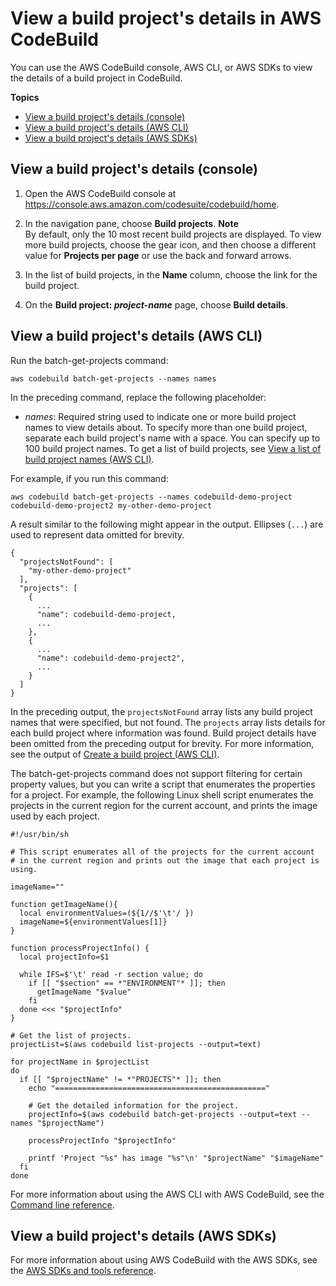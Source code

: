 # View a build project's details in AWS CodeBuild<a name="view-project-details"></a>

You can use the AWS CodeBuild console, AWS CLI, or AWS SDKs to view the details of a build project in CodeBuild\.

**Topics**
+ [View a build project's details \(console\)](#view-project-details-console)
+ [View a build project's details \(AWS CLI\)](#view-project-details-cli)
+ [View a build project's details \(AWS SDKs\)](#view-project-details-sdks)

## View a build project's details \(console\)<a name="view-project-details-console"></a>

1. Open the AWS CodeBuild console at [https://console\.aws\.amazon\.com/codesuite/codebuild/home](https://console.aws.amazon.com/codesuite/codebuild/home)\.

1. In the navigation pane, choose **Build projects**\.
**Note**  
By default, only the 10 most recent build projects are displayed\. To view more build projects, choose the gear icon, and then choose a different value for **Projects per page** or use the back and forward arrows\.

1. In the list of build projects, in the **Name** column, choose the link for the build project\.

1. On the **Build project: *project\-name*** page, choose **Build details**\.

## View a build project's details \(AWS CLI\)<a name="view-project-details-cli"></a>



Run the batch\-get\-projects command:

```
aws codebuild batch-get-projects --names names
```

In the preceding command, replace the following placeholder:
+ *names*: Required string used to indicate one or more build project names to view details about\. To specify more than one build project, separate each build project's name with a space\. You can specify up to 100 build project names\. To get a list of build projects, see [View a list of build project names \(AWS CLI\)](view-project-list.md#view-project-list-cli)\.

For example, if you run this command:

```
aws codebuild batch-get-projects --names codebuild-demo-project codebuild-demo-project2 my-other-demo-project
```

A result similar to the following might appear in the output\. Ellipses \(`...`\) are used to represent data omitted for brevity\.

```
{
  "projectsNotFound": [
    "my-other-demo-project"
  ],
  "projects": [
    {
      ...
      "name": codebuild-demo-project,
      ...
    },
    {
      ...
      "name": codebuild-demo-project2",
      ...
    }
  ]
}
```

In the preceding output, the `projectsNotFound` array lists any build project names that were specified, but not found\. The `projects` array lists details for each build project where information was found\. Build project details have been omitted from the preceding output for brevity\. For more information, see the output of [Create a build project \(AWS CLI\)](create-project-cli.md)\.

The batch\-get\-projects command does not support filtering for certain property values, but you can write a script that enumerates the properties for a project\. For example, the following Linux shell script enumerates the projects in the current region for the current account, and prints the image used by each project\.

```
#!/usr/bin/sh

# This script enumerates all of the projects for the current account 
# in the current region and prints out the image that each project is using.

imageName=""

function getImageName(){
  local environmentValues=(${1//$'\t'/ })
  imageName=${environmentValues[1]}
}

function processProjectInfo() {
  local projectInfo=$1

  while IFS=$'\t' read -r section value; do
    if [[ "$section" == *"ENVIRONMENT"* ]]; then
      getImageName "$value"
    fi
  done <<< "$projectInfo"
}

# Get the list of projects.
projectList=$(aws codebuild list-projects --output=text)

for projectName in $projectList
do
  if [[ "$projectName" != *"PROJECTS"* ]]; then
    echo "==============================================="

    # Get the detailed information for the project.
    projectInfo=$(aws codebuild batch-get-projects --output=text --names "$projectName")

    processProjectInfo "$projectInfo"

    printf 'Project "%s" has image "%s"\n' "$projectName" "$imageName"
  fi
done
```

For more information about using the AWS CLI with AWS CodeBuild, see the [Command line reference](cmd-ref.md)\.

## View a build project's details \(AWS SDKs\)<a name="view-project-details-sdks"></a>

For more information about using AWS CodeBuild with the AWS SDKs, see the [AWS SDKs and tools reference](sdk-ref.md)\.